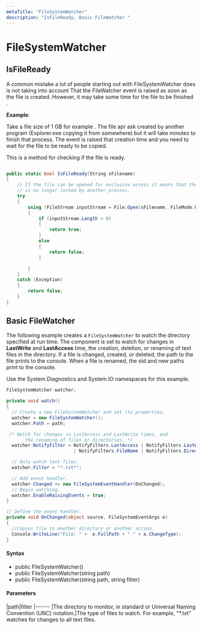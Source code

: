 ```yaml
---
metaTitle: "FileSystemWatcher"
description: "IsFileReady, Basic FileWatcher "
---
```


# FileSystemWatcher



## IsFileReady


A common mistake a lot of people starting out with FileSystemWatcher does is not taking into account That the FileWatcher event is raised as soon as the file is created.
However, it may take some time for the file to be finished .

**Example**:

Take a file size of 1 GB for example . The file apr ask created by another program (Explorer.exe copying it from somewhere) but it will take minutes to finish that process. The event is raised that creation time and you need to wait for the file to be ready to be copied.

This is a method for checking if the file is ready.

```cs

public static bool IsFileReady(String sFilename)
{
    // If the file can be opened for exclusive access it means that the file
    // is no longer locked by another process.
    try
    {
        using (FileStream inputStream = File.Open(sFilename, FileMode.Open, FileAccess.Read, FileShare.None))
        {
            if (inputStream.Length > 0)
            {
                return true;
            }
            else
            {
                return false;
            }

        }
    }
    catch (Exception)
    {
        return false;
    }
}

```



## Basic FileWatcher 


The following example creates a `FileSystemWatcher` to watch the directory specified at run time. The component is set to watch for changes in **LastWrite** and **LastAccess** time, the creation, deletion, or renaming of text files in the directory. If a file is changed, created, or deleted, the path to the file prints to the console. When a file is renamed, the old and new paths print to the console.

Use the System.Diagnostics and System.IO namespaces for this example.

```cs
FileSystemWatcher watcher;

private void watch()
{
  // Create a new FileSystemWatcher and set its properties.
  watcher = new FileSystemWatcher();
  watcher.Path = path;

 /* Watch for changes in LastAccess and LastWrite times, and
       the renaming of files or directories. */
  watcher.NotifyFilter = NotifyFilters.LastAccess | NotifyFilters.LastWrite
                         | NotifyFilters.FileName | NotifyFilters.DirectoryName;

  // Only watch text files.      
  watcher.Filter = "*.txt*";

  // Add event handler.
  watcher.Changed += new FileSystemEventHandler(OnChanged);
  // Begin watching.      
  watcher.EnableRaisingEvents = true;
}

// Define the event handler.
private void OnChanged(object source, FileSystemEventArgs e)
{
  //Copies file to another directory or another action.
  Console.WriteLine("File: " +  e.FullPath + " " + e.ChangeType);
}

```



#### Syntax


- public FileSystemWatcher()
- public FileSystemWatcher(string path)
- public FileSystemWatcher(string path, string filter)



#### Parameters


|path|filter
|------
|The directory to monitor, in standard or Universal Naming Convention (UNC) notation.|The type of files to watch. For example, "*.txt" watches for changes to all text files.

